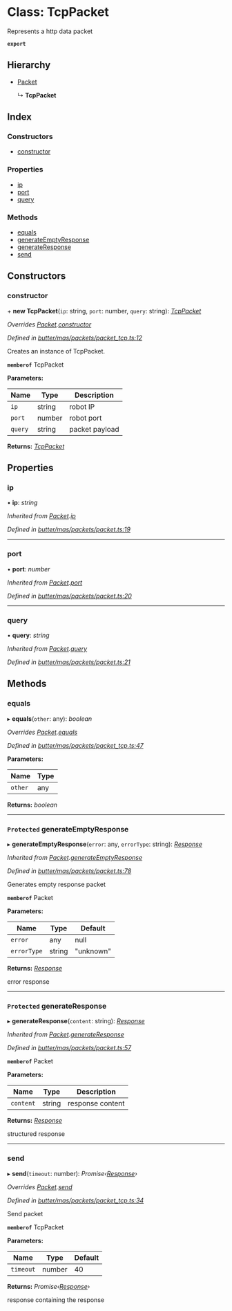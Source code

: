 
# Class: TcpPacket

Represents a http data packet

**`export`** 

## Hierarchy

* [Packet](_butter_mas_packets_packet_.packet.md)

  ↳ **TcpPacket**

## Index

### Constructors

* [constructor](_butter_mas_packets_packet_tcp_.tcppacket.md#constructor)

### Properties

* [ip](_butter_mas_packets_packet_tcp_.tcppacket.md#ip)
* [port](_butter_mas_packets_packet_tcp_.tcppacket.md#port)
* [query](_butter_mas_packets_packet_tcp_.tcppacket.md#query)

### Methods

* [equals](_butter_mas_packets_packet_tcp_.tcppacket.md#equals)
* [generateEmptyResponse](_butter_mas_packets_packet_tcp_.tcppacket.md#protected-generateemptyresponse)
* [generateResponse](_butter_mas_packets_packet_tcp_.tcppacket.md#protected-generateresponse)
* [send](_butter_mas_packets_packet_tcp_.tcppacket.md#send)

## Constructors

###  constructor

\+ **new TcpPacket**(`ip`: string, `port`: number, `query`: string): *[TcpPacket](_butter_mas_packets_packet_tcp_.tcppacket.md)*

*Overrides [Packet](_butter_mas_packets_packet_.packet.md).[constructor](_butter_mas_packets_packet_.packet.md#constructor)*

*Defined in [butter/mas/packets/packet_tcp.ts:12](https://github.com/butter-robotics/Butter.MAS.JavascriptAPI/blob/7e6b18f/butter/mas/packets/packet_tcp.ts#L12)*

Creates an instance of TcpPacket.

**`memberof`** TcpPacket

**Parameters:**

Name | Type | Description |
------ | ------ | ------ |
`ip` | string | robot IP |
`port` | number | robot port |
`query` | string | packet payload |

**Returns:** *[TcpPacket](_butter_mas_packets_packet_tcp_.tcppacket.md)*

## Properties

###  ip

• **ip**: *string*

*Inherited from [Packet](_butter_mas_packets_packet_.packet.md).[ip](_butter_mas_packets_packet_.packet.md#ip)*

*Defined in [butter/mas/packets/packet.ts:19](https://github.com/butter-robotics/Butter.MAS.JavascriptAPI/blob/7e6b18f/butter/mas/packets/packet.ts#L19)*

___

###  port

• **port**: *number*

*Inherited from [Packet](_butter_mas_packets_packet_.packet.md).[port](_butter_mas_packets_packet_.packet.md#port)*

*Defined in [butter/mas/packets/packet.ts:20](https://github.com/butter-robotics/Butter.MAS.JavascriptAPI/blob/7e6b18f/butter/mas/packets/packet.ts#L20)*

___

###  query

• **query**: *string*

*Inherited from [Packet](_butter_mas_packets_packet_.packet.md).[query](_butter_mas_packets_packet_.packet.md#query)*

*Defined in [butter/mas/packets/packet.ts:21](https://github.com/butter-robotics/Butter.MAS.JavascriptAPI/blob/7e6b18f/butter/mas/packets/packet.ts#L21)*

## Methods

###  equals

▸ **equals**(`other`: any): *boolean*

*Overrides [Packet](_butter_mas_packets_packet_.packet.md).[equals](_butter_mas_packets_packet_.packet.md#equals)*

*Defined in [butter/mas/packets/packet_tcp.ts:47](https://github.com/butter-robotics/Butter.MAS.JavascriptAPI/blob/7e6b18f/butter/mas/packets/packet_tcp.ts#L47)*

**Parameters:**

Name | Type |
------ | ------ |
`other` | any |

**Returns:** *boolean*

___

### `Protected` generateEmptyResponse

▸ **generateEmptyResponse**(`error`: any, `errorType`: string): *[Response](../interfaces/_butter_mas_packets_packet_.response.md)*

*Inherited from [Packet](_butter_mas_packets_packet_.packet.md).[generateEmptyResponse](_butter_mas_packets_packet_.packet.md#protected-generateemptyresponse)*

*Defined in [butter/mas/packets/packet.ts:78](https://github.com/butter-robotics/Butter.MAS.JavascriptAPI/blob/7e6b18f/butter/mas/packets/packet.ts#L78)*

Generates empty response packet

**`memberof`** Packet

**Parameters:**

Name | Type | Default |
------ | ------ | ------ |
`error` | any | null |
`errorType` | string | "unknown" |

**Returns:** *[Response](../interfaces/_butter_mas_packets_packet_.response.md)*

error response

___

### `Protected` generateResponse

▸ **generateResponse**(`content`: string): *[Response](../interfaces/_butter_mas_packets_packet_.response.md)*

*Inherited from [Packet](_butter_mas_packets_packet_.packet.md).[generateResponse](_butter_mas_packets_packet_.packet.md#protected-generateresponse)*

*Defined in [butter/mas/packets/packet.ts:57](https://github.com/butter-robotics/Butter.MAS.JavascriptAPI/blob/7e6b18f/butter/mas/packets/packet.ts#L57)*

**`memberof`** Packet

**Parameters:**

Name | Type | Description |
------ | ------ | ------ |
`content` | string | response content |

**Returns:** *[Response](../interfaces/_butter_mas_packets_packet_.response.md)*

structured response

___

###  send

▸ **send**(`timeout`: number): *Promise‹[Response](../interfaces/_butter_mas_packets_packet_.response.md)›*

*Overrides [Packet](_butter_mas_packets_packet_.packet.md).[send](_butter_mas_packets_packet_.packet.md#send)*

*Defined in [butter/mas/packets/packet_tcp.ts:34](https://github.com/butter-robotics/Butter.MAS.JavascriptAPI/blob/7e6b18f/butter/mas/packets/packet_tcp.ts#L34)*

Send packet

**`memberof`** TcpPacket

**Parameters:**

Name | Type | Default |
------ | ------ | ------ |
`timeout` | number | 40 |

**Returns:** *Promise‹[Response](../interfaces/_butter_mas_packets_packet_.response.md)›*

response containing the response

